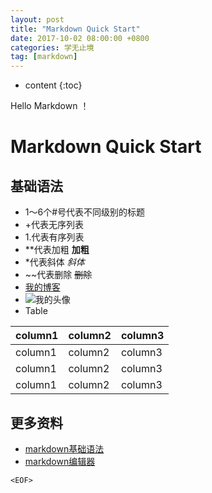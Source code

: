```yaml
---
layout: post
title: "Markdown Quick Start"
date: 2017-10-02 08:00:00 +0800
categories: 学无止境
tag: [markdown]
---
```

* content
{:toc}

Hello Markdown ！

<!-- more -->

# Markdown Quick Start

## 基础语法

+ 1～6个#号代表不同级别的标题
+ +代表无序列表
+ 1.代表有序列表
+ \*\*代表加粗 **加粗**
+ \*代表斜体 *斜体*
+ \~\~代表删除 ~~删除~~
+ [我的博客](http://blog.yangdy.com)
+ ![我的头像](http://blog.yangdy.com/styles/images/me/me.png)
+ Table

column1 | column2 | column3  
------- | ------- | -------  
column1 | column2 | column3  
column1 | column2 | column3  
column1 | column2 | column3  

## 更多资料
+ [markdown基础语法](http://www.appinn.com/markdown/basic.html)
+ [markdown编辑器](https://github.com/Houfeng/mditor)

`<EOF>`